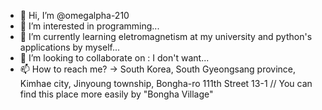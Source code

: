 - 👋 Hi, I’m @omegalpha-210
- 👀 I’m interested in programming...
- 🌱 I’m currently learning eletromagnetism at my university and python's applications by myself...
- 💞️ I’m looking to collaborate on : I don't want...
- 📫 How to reach me? -> South Korea, South Gyeongsang province, Kimhae city, Jinyoung township, Bongha-ro 111th Street 13-1 // You can find this place more easily by "Bongha Village" 
<!---
omegalpha-210/omegalpha-210 is a ✨ special ✨ repository because its `README.md` (this file) appears on your GitHub profile.
You can click the Preview link to take a look at your changes.
--->
